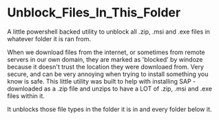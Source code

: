 # Unblock_Files_In_This_Folder

A little powershell backed utility to unblock all .zip, .msi and .exe files in whatever folder it is ran from.

When we download files from the internet, or sometimes from remote servers in our own domain, they are marked as 'blocked' by windoze because it doesn't trust the location they were downloaed from.  Very secure, and can be very annoying when trying to install something you know is safe.  This little utility was built to help with installing SAP - downloaded as a .zip file and unzips to have a LOT of .zip, .msi and .exe files within it.

It unblocks those file types in the folder it is in and every folder below it.

